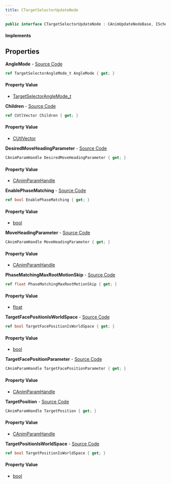 ```yaml
---
title: CTargetSelectorUpdateNode
---
```


```csharp
public interface CTargetSelectorUpdateNode : CAnimUpdateNodeBase, ISchemaClass<CAnimUpdateNodeBase>, ISchemaClass<CTargetSelectorUpdateNode>, ISchemaField, ISchemaClass, INativeHandle
```

#### Implements

## Properties

**AngleMode** - [Source Code](https://github.com/swiftly-solution/swiftlys2/blob/main/managed/src/SwiftlyS2.Generated/Schemas/Interfaces/CTargetSelectorUpdateNode.cs#L16)

```csharp
ref TargetSelectorAngleMode_t AngleMode { get; }
```

#### Property Value

- [TargetSelectorAngleMode_t](/docs/api/shared/schemadefinitions/targetselectoranglemode_t)

**Children** - [Source Code](https://github.com/swiftly-solution/swiftlys2/blob/main/managed/src/SwiftlyS2.Generated/Schemas/Interfaces/CTargetSelectorUpdateNode.cs#L19)

```csharp
ref CUtlVector Children { get; }
```

#### Property Value

- [CUtlVector](/docs/api/shared/natives/cutlvector)

**DesiredMoveHeadingParameter** - [Source Code](https://github.com/swiftly-solution/swiftlys2/blob/main/managed/src/SwiftlyS2.Generated/Schemas/Interfaces/CTargetSelectorUpdateNode.cs#L27)

```csharp
CAnimParamHandle DesiredMoveHeadingParameter { get; }
```

#### Property Value

- [CAnimParamHandle](/docs/api/shared/schemadefinitions/canimparamhandle)

**EnablePhaseMatching** - [Source Code](https://github.com/swiftly-solution/swiftlys2/blob/main/managed/src/SwiftlyS2.Generated/Schemas/Interfaces/CTargetSelectorUpdateNode.cs#L33)

```csharp
ref bool EnablePhaseMatching { get; }
```

#### Property Value

- [bool](https://learn.microsoft.com/dotnet/api/system.boolean)

**MoveHeadingParameter** - [Source Code](https://github.com/swiftly-solution/swiftlys2/blob/main/managed/src/SwiftlyS2.Generated/Schemas/Interfaces/CTargetSelectorUpdateNode.cs#L25)

```csharp
CAnimParamHandle MoveHeadingParameter { get; }
```

#### Property Value

- [CAnimParamHandle](/docs/api/shared/schemadefinitions/canimparamhandle)

**PhaseMatchingMaxRootMotionSkip** - [Source Code](https://github.com/swiftly-solution/swiftlys2/blob/main/managed/src/SwiftlyS2.Generated/Schemas/Interfaces/CTargetSelectorUpdateNode.cs#L35)

```csharp
ref float PhaseMatchingMaxRootMotionSkip { get; }
```

#### Property Value

- [float](https://learn.microsoft.com/dotnet/api/system.single)

**TargetFacePositionIsWorldSpace** - [Source Code](https://github.com/swiftly-solution/swiftlys2/blob/main/managed/src/SwiftlyS2.Generated/Schemas/Interfaces/CTargetSelectorUpdateNode.cs#L31)

```csharp
ref bool TargetFacePositionIsWorldSpace { get; }
```

#### Property Value

- [bool](https://learn.microsoft.com/dotnet/api/system.boolean)

**TargetFacePositionParameter** - [Source Code](https://github.com/swiftly-solution/swiftlys2/blob/main/managed/src/SwiftlyS2.Generated/Schemas/Interfaces/CTargetSelectorUpdateNode.cs#L23)

```csharp
CAnimParamHandle TargetFacePositionParameter { get; }
```

#### Property Value

- [CAnimParamHandle](/docs/api/shared/schemadefinitions/canimparamhandle)

**TargetPosition** - [Source Code](https://github.com/swiftly-solution/swiftlys2/blob/main/managed/src/SwiftlyS2.Generated/Schemas/Interfaces/CTargetSelectorUpdateNode.cs#L21)

```csharp
CAnimParamHandle TargetPosition { get; }
```

#### Property Value

- [CAnimParamHandle](/docs/api/shared/schemadefinitions/canimparamhandle)

**TargetPositionIsWorldSpace** - [Source Code](https://github.com/swiftly-solution/swiftlys2/blob/main/managed/src/SwiftlyS2.Generated/Schemas/Interfaces/CTargetSelectorUpdateNode.cs#L29)

```csharp
ref bool TargetPositionIsWorldSpace { get; }
```

#### Property Value

- [bool](https://learn.microsoft.com/dotnet/api/system.boolean)

